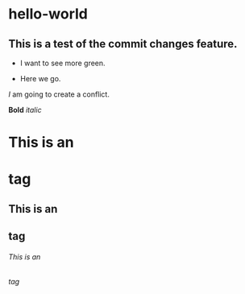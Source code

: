 # hello-world

## This is a test of the commit changes feature.

* I want to see more green.

* Here we go.

*I* am going to create a conflict.

**Bold** *italic* 

# This is an <h1> tag
## This is an <h2> tag
###### This is an <h6> tag
